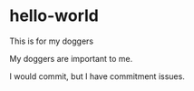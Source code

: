 # hello-world
This is for my doggers

My doggers are important to me.

I would commit, but I have commitment issues.
